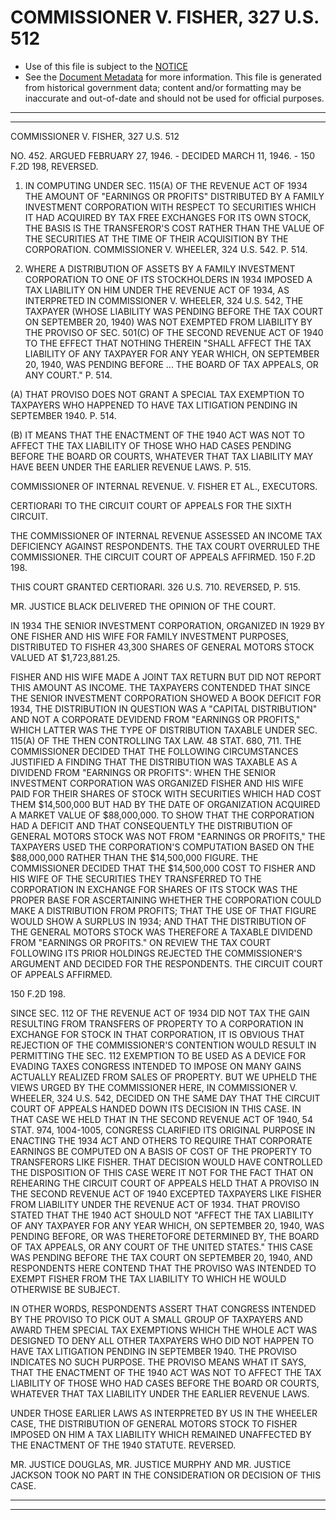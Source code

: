 ---
---

# COMMISSIONER V. FISHER, 327 U.S. 512

* Use of this file is subject to the [NOTICE](https://github.com/publicdocs/notice/blob/master/NOTICE)
* See the [Document Metadata](../../../) for more information.
  This file is generated from historical government data; content and/or formatting may be inaccurate and out-of-date and should not be used for official purposes.

----------
----------

COMMISSIONER V. FISHER, 327 U.S. 512

NO. 452.  ARGUED FEBRUARY 27, 1946.  - DECIDED MARCH 11, 1946.  - 150 F.2D 198, REVERSED.

1.  IN COMPUTING UNDER SEC. 115(A) OF THE REVENUE ACT OF 1934 THE AMOUNT OF "EARNINGS OR PROFITS" DISTRIBUTED BY A FAMILY INVESTMENT CORPORATION WITH RESPECT TO SECURITIES WHICH IT HAD ACQUIRED BY TAX FREE EXCHANGES FOR ITS OWN STOCK, THE BASIS IS THE TRANSFEROR'S COST RATHER THAN THE VALUE OF THE SECURITIES AT THE TIME OF THEIR ACQUISITION BY THE CORPORATION.  COMMISSIONER V. WHEELER, 324 U.S. 542.  P. 514.

2.  WHERE A DISTRIBUTION OF ASSETS BY A FAMILY INVESTMENT CORPORATION TO ONE OF ITS STOCKHOLDERS IN 1934 IMPOSED A TAX LIABILITY ON HIM UNDER THE REVENUE ACT OF 1934, AS INTERPRETED IN COMMISSIONER V. WHEELER, 324 U.S. 542, THE TAXPAYER (WHOSE LIABILITY WAS PENDING BEFORE THE TAX COURT ON SEPTEMBER 20, 1940) WAS NOT EXEMPTED FROM LIABILITY BY THE PROVISO OF SEC. 501(C) OF THE SECOND REVENUE ACT OF 1940 TO THE EFFECT THAT NOTHING THEREIN "SHALL AFFECT THE TAX LIABILITY OF ANY TAXPAYER FOR ANY YEAR WHICH, ON SEPTEMBER 20, 1940, WAS PENDING BEFORE  ...  THE BOARD OF TAX APPEALS, OR ANY COURT."  P. 514.

(A)  THAT PROVISO DOES NOT GRANT A SPECIAL TAX EXEMPTION TO TAXPAYERS WHO HAPPENED TO HAVE TAX LITIGATION PENDING IN SEPTEMBER 1940.  P. 514.

(B)  IT MEANS THAT THE ENACTMENT OF THE 1940 ACT WAS NOT TO AFFECT THE TAX LIABILITY OF THOSE WHO HAD CASES PENDING BEFORE THE BOARD OR COURTS, WHATEVER THAT TAX LIABILITY MAY HAVE BEEN UNDER THE EARLIER REVENUE LAWS.  P. 515.

COMMISSIONER OF INTERNAL REVENUE.  V. FISHER ET AL., EXECUTORS.

CERTIORARI TO THE CIRCUIT COURT OF APPEALS FOR THE SIXTH CIRCUIT.

THE COMMISSIONER OF INTERNAL REVENUE ASSESSED AN INCOME TAX DEFICIENCY AGAINST RESPONDENTS.  THE TAX COURT OVERRULED THE COMMISSIONER.  THE CIRCUIT COURT OF APPEALS AFFIRMED.  150 F.2D 198.

THIS COURT GRANTED CERTIORARI.  326 U.S. 710.  REVERSED, P. 515.

MR. JUSTICE BLACK DELIVERED THE OPINION OF THE COURT.

IN 1934 THE SENIOR INVESTMENT CORPORATION, ORGANIZED IN 1929 BY ONE FISHER AND HIS WIFE FOR FAMILY INVESTMENT PURPOSES, DISTRIBUTED TO FISHER 43,300 SHARES OF GENERAL MOTORS STOCK VALUED AT $1,723,881.25.

FISHER AND HIS WIFE MADE A JOINT TAX RETURN BUT DID NOT REPORT THIS AMOUNT AS INCOME.  THE TAXPAYERS CONTENDED THAT SINCE THE SENIOR INVESTMENT CORPORATION SHOWED A BOOK DEFICIT FOR 1934, THE DISTRIBUTION IN QUESTION WAS A "CAPITAL DISTRIBUTION" AND NOT A CORPORATE DEVIDEND FROM "EARNINGS OR PROFITS," WHICH LATTER WAS THE TYPE OF DISTRIBUTION TAXABLE UNDER SEC. 115(A) OF THE THEN CONTROLLING TAX LAW.  48 STAT. 680, 711.  THE COMMISSIONER DECIDED THAT THE FOLLOWING CIRCUMSTANCES JUSTIFIED A FINDING THAT THE DISTRIBUTION WAS TAXABLE AS A DIVIDEND FROM "EARNINGS OR PROFITS":  WHEN THE SENIOR INVESTMENT CORPORATION WAS ORGANIZED FISHER AND HIS WIFE PAID FOR THEIR SHARES OF STOCK WITH SECURITIES WHICH HAD COST THEM $14,500,000 BUT HAD BY THE DATE OF ORGANIZATION ACQUIRED A MARKET VALUE OF $88,000,000.  TO SHOW THAT THE CORPORATION HAD A DEFICIT AND THAT CONSEQUENTLY THE DISTRIBUTION OF GENERAL MOTORS STOCK WAS NOT FROM "EARNINGS OR PROFITS," THE TAXPAYERS USED THE CORPORATION'S COMPUTATION BASED ON THE $88,000,000 RATHER THAN THE $14,500,000 FIGURE.  THE COMMISSIONER DECIDED THAT THE $14,500,000 COST TO FISHER AND HIS WIFE OF THE SECURITIES THEY TRANSFERRED TO THE CORPORATION IN EXCHANGE FOR SHARES OF ITS STOCK WAS THE PROPER BASE FOR ASCERTAINING WHETHER THE CORPORATION COULD MAKE A DISTRIBUTION FROM PROFITS; THAT THE USE OF THAT FIGURE WOULD SHOW A SURPLUS IN 1934; AND THAT THE DISTRIBUTION OF THE GENERAL MOTORS STOCK WAS THEREFORE A TAXABLE DIVIDEND FROM "EARNINGS OR PROFITS."  ON REVIEW THE TAX COURT FOLLOWING ITS PRIOR HOLDINGS REJECTED THE COMMISSIONER'S ARGUMENT AND DECIDED FOR THE RESPONDENTS.  THE CIRCUIT COURT OF APPEALS AFFIRMED.

150 F.2D 198.

SINCE SEC. 112 OF THE REVENUE ACT OF 1934 DID NOT TAX THE GAIN RESULTING FROM TRANSFERS OF PROPERTY TO A CORPORATION IN EXCHANGE FOR STOCK IN THAT CORPORATION, IT IS OBVIOUS THAT REJECTION OF THE COMMISSIONER'S CONTENTION WOULD RESULT IN PERMITTING THE SEC. 112 EXEMPTION TO BE USED AS A DEVICE FOR EVADING TAXES CONGRESS INTENDED TO IMPOSE ON MANY GAINS ACTUALLY REALIZED FROM SALES OF PROPERTY.  BUT WE UPHELD THE VIEWS URGED BY THE COMMISSIONER HERE, IN COMMISSIONER V. WHEELER, 324 U.S. 542, DECIDED ON THE SAME DAY THAT THE CIRCUIT COURT OF APPEALS HANDED DOWN ITS DECISION IN THIS CASE.  IN THAT CASE WE HELD THAT IN THE SECOND REVENUE ACT OF 1940, 54 STAT. 974, 1004-1005, CONGRESS CLARIFIED ITS ORIGINAL PURPOSE IN ENACTING THE 1934 ACT AND OTHERS TO REQUIRE THAT CORPORATE EARNINGS BE COMPUTED ON A BASIS OF COST OF THE PROPERTY TO TRANSFERORS LIKE FISHER.  THAT DECISION WOULD HAVE CONTROLLED THE DISPOSITION OF THIS CASE WERE IT NOT FOR THE FACT THAT ON REHEARING THE CIRCUIT COURT OF APPEALS HELD THAT A PROVISO IN THE SECOND REVENUE ACT OF 1940 EXCEPTED TAXPAYERS LIKE FISHER FROM LIABILITY UNDER THE REVENUE ACT OF 1934.  THAT PROVISO STATED THAT THE 1940 ACT SHOULD NOT "AFFECT THE TAX LIABILITY OF ANY TAXPAYER FOR ANY YEAR WHICH, ON SEPTEMBER 20, 1940, WAS PENDING BEFORE, OR WAS THERETOFORE DETERMINED BY, THE BOARD OF TAX APPEALS, OR ANY COURT OF THE UNITED STATES."  THIS CASE WAS PENDING BEFORE THE TAX COURT ON SEPTEMBER 20, 1940, AND RESPONDENTS HERE CONTEND THAT THE PROVISO WAS INTENDED TO EXEMPT FISHER FROM THE TAX LIABILITY TO WHICH HE WOULD OTHERWISE BE SUBJECT.

IN OTHER WORDS, RESPONDENTS ASSERT THAT CONGRESS INTENDED BY THE PROVISO TO PICK OUT A SMALL GROUP OF TAXPAYERS AND AWARD THEM SPECIAL TAX EXEMPTIONS WHICH THE WHOLE ACT WAS DESIGNED TO DENY ALL OTHER TAXPAYERS WHO DID NOT HAPPEN TO HAVE TAX LITIGATION PENDING IN SEPTEMBER 1940.  THE PROVISO INDICATES NO SUCH PURPOSE.  THE PROVISO MEANS WHAT IT SAYS, THAT THE ENACTMENT OF THE 1940 ACT WAS NOT TO AFFECT THE TAX LIABILITY OF THOSE WHO HAD CASES BEFORE THE BOARD OR COURTS, WHATEVER THAT TAX LIABILITY UNDER THE EARLIER REVENUE LAWS.

UNDER THOSE EARLIER LAWS AS INTERPRETED BY US IN THE WHEELER CASE, THE DISTRIBUTION OF GENERAL MOTORS STOCK TO FISHER IMPOSED ON HIM A TAX LIABILITY WHICH REMAINED UNAFFECTED BY THE ENACTMENT OF THE 1940 STATUTE.  REVERSED.

MR. JUSTICE DOUGLAS, MR. JUSTICE MURPHY AND MR. JUSTICE JACKSON TOOK NO PART IN THE CONSIDERATION OR DECISION OF THIS CASE.


----------
----------


